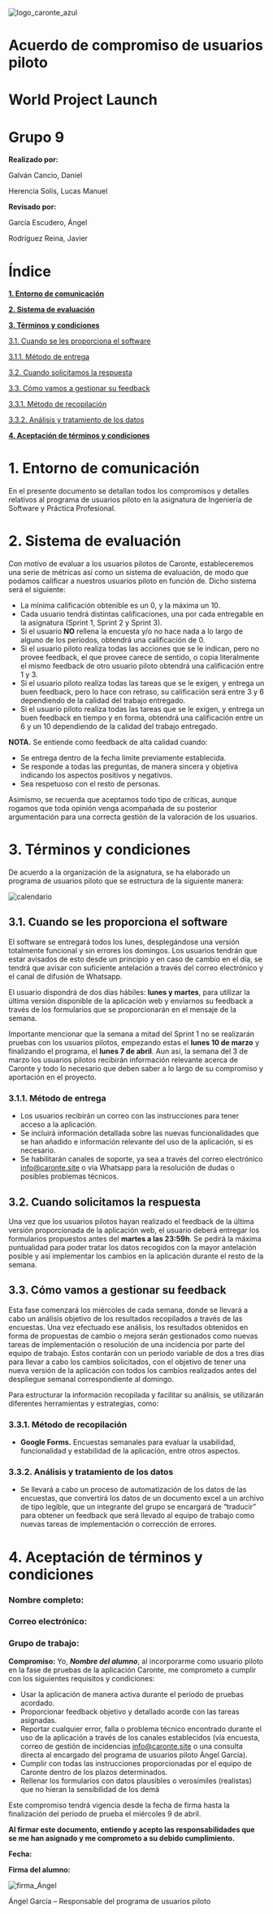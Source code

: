 ![logo_caronte_azul](https://github.com/user-attachments/assets/36631133-4715-4b20-91b8-5f07d96795c2)

# Acuerdo de compromiso de usuarios piloto

# World Project Launch

# Grupo 9

**Realizado por:**

Galván Cancio, Daniel

Herencia Solís, Lucas Manuel

**Revisado por:**

García Escudero, Ángel

Rodríguez Reina, Javier

# **Índice**

[**1\. Entorno de comunicación**](#entorno-de-comunicación)

[**2\. Sistema de evaluación**](#sistema-de-evaluación)

[**3\. Términos y condiciones**](#términos-y-condiciones)

[3.1. Cuando se les proporciona el software](#3.1.-cuando-se-les-proporciona-el-software)

[3.1.1. Método de entrega](#3.1.1.-método-de-entrega)

[3.2. Cuando solicitamos la respuesta](#3.2.-cuando-solicitamos-la-respuesta)

[3.3. Cómo vamos a gestionar su feedback](#3.3.-cómo-vamos-a-gestionar-su-feedback)

[3.3.1. Método de recopilación](#3.3.1.-método-de-recopilación)

[3.3.2. Análisis y tratamiento de los datos](#3.3.2.-análisis-y-tratamiento-de-los-datos)

[**4\. Aceptación de términos y condiciones**](#aceptación-de-términos-y-condiciones)

# 

 # **1. Entorno de comunicación**

En el presente documento se detallan todos los compromisos y detalles relativos al programa de usuarios piloto en la asignatura de Ingeniería de Software y Práctica Profesional.

# **2. Sistema de evaluación**

Con motivo de evaluar a los usuarios pilotos de Caronte, estableceremos una serie de métricas así como un sistema de evaluación, de modo que podamos calificar a nuestros usuarios piloto en función de. Dicho sistema será el siguiente:

* La mínima calificación obtenible es un 0, y la máxima un 10\.  
* Cada usuario tendrá distintas calificaciones, una por cada entregable en la asignatura (Sprint 1, Sprint 2 y Sprint 3).  
* Si el usuario **NO** rellena la encuesta y/o no hace nada a lo largo de alguno de los periodos, obtendrá una calificación de 0\.  
* Si el usuario piloto realiza todas las acciones que se le indican, pero no provee feedback, el que provee carece de sentido, o copia literalmente el mismo feedback de otro usuario piloto obtendrá una calificación entre 1 y 3\.  
* Si el usuario piloto realiza todas las tareas que se le exigen, y entrega un buen feedback, pero lo hace con retraso, su calificación será entre  3 y 6 dependiendo de la calidad del trabajo entregado.  
* Si el usuario piloto realiza todas las tareas que se le exigen, y entrega un buen feedback en tiempo y en forma, obtendrá una calificación entre un 6 y un 10 dependiendo de la calidad del trabajo entregado.

**NOTA.** Se entiende como feedback de alta calidad cuando:

* Se entrega dentro de la fecha límite previamente establecida.  
* Se responde a todas las preguntas, de manera sincera y objetiva indicando los aspectos positivos y negativos.  
* Sea respetuoso con el resto de personas.

Asimismo, se recuerda que aceptamos todo tipo de críticas, aunque rogamos que toda opinión venga acompañada de su posterior argumentación para una correcta gestión de la valoración de los usuarios.

# **3. Términos y condiciones**

De acuerdo a la organización de la asignatura, se ha elaborado un programa de usuarios piloto que se estructura de la siguiente manera:

![calendario](https://github.com/user-attachments/assets/4b19643a-24f0-40d3-8467-cd29b3a0c444)

## 	3.1. Cuando se les proporciona el software

El software se entregará todos los lunes, desplegándose una versión totalmente funcional y sin errores los domingos. Los usuarios tendrán que estar avisados de esto desde un principio y en caso de cambio en el día, se tendrá que avisar con suficiente antelación a través del correo electrónico y el canal de difusión de Whatsapp.

El usuario dispondrá de dos días hábiles: **lunes y martes**, para utilizar la última versión disponible de la aplicación web y enviarnos su feedback a través de los formularios que se proporcionarán en el mensaje de la semana.

Importante mencionar que la semana a mitad del Sprint 1 no se realizarán pruebas con los usuarios pilotos, empezando estas el **lunes 10 de marzo** y finalizando el programa, el **lunes 7 de abril**. Aun así, la semana del 3 de marzo los usuarios pilotos recibirán información relevante acerca de Caronte y todo lo necesario que deben saber a lo largo de su compromiso y aportación en el proyecto.

### 3.1.1. Método de entrega

* Los usuarios recibirán un correo con las instrucciones para tener acceso a la aplicación.  
* Se incluirá información detallada sobre las nuevas funcionalidades que se han añadido e información relevante del uso de la aplicación, si es necesario.   
* Se habilitarán canales de soporte, ya sea a través del correo electrónico info@caronte.site o vía Whatsapp para la resolución de dudas o posibles problemas técnicos.


## 	3.2. Cuando solicitamos la respuesta

Una vez que los usuarios pilotos hayan realizado el feedback de la última versión proporcionada de la aplicación web, el usuario deberá entregar los formularios propuestos antes del **martes a las 23:59h**. Se pedirá la máxima puntualidad para poder tratar los datos recogidos con la mayor antelación posible y así implementar los cambios en la aplicación durante el resto de la semana.

## 	3.3. Cómo vamos a gestionar su feedback

Esta fase comenzará los miércoles de cada semana, donde se llevará a cabo un análisis objetivo de los resultados recopilados a través de las encuestas. Una vez efectuado ese análisis, los resultados obtenidos en forma de propuestas de cambio o mejora serán gestionados como nuevas tareas de implementación o resolución de una incidencia por parte del equipo de trabajo. Estos contarán con un período variable de dos a tres días para llevar a cabo los cambios solicitados, con el objetivo de tener una nueva versión de la aplicación con todos los cambios realizados antes del despliegue semanal correspondiente al domingo.

Para estructurar la información recopilada y facilitar su análisis, se utilizarán diferentes herramientas y estrategias, como: 

### 	3.3.1. Método de recopilación 

* **Google Forms.** Encuestas semanales para evaluar la usabilidad, funcionalidad y estabilidad de la aplicación, entre otros aspectos.

### 	3.3.2. Análisis y tratamiento de los datos

* Se llevará a cabo un proceso de automatización de los datos de las encuestas, que convertirá los datos de un documento excel a un archivo de tipo legible, que un integrante del grupo se encargará de “traducir” para obtener un feedback que será llevado al equipo de trabajo como nuevas tareas de implementación o corrección de errores.

# **4. Aceptación de términos y condiciones**

### Nombre completo:

### Correo electrónico:                   

### Grupo de trabajo:

**Compromiso:** Yo, ***Nombre del alumno***, al incorporarme como usuario piloto en la fase de pruebas de la aplicación Caronte, me comprometo a cumplir con los siguientes requisitos y condiciones:

* Usar la aplicación de manera activa durante el período de pruebas acordado.  
* Proporcionar feedback objetivo y detallado acorde con las tareas asignadas.  
* Reportar cualquier error, falla o problema técnico encontrado durante el uso de la aplicación a través de los canales establecidos (vía encuesta, correo de gestión de incidencias [info@caronte.site](mailto:info@caronte.site) o una consulta directa al encargado del programa de usuarios piloto Ángel García).  
* Cumplir con todas las instrucciones proporcionadas por el equipo de Caronte dentro de los plazos determinados.  
* Rellenar los formularios con datos plausibles o verosímiles (realistas) que no hieran la sensibilidad de los demá

Este compromiso tendrá vigencia desde la fecha de firma hasta la finalización del período de prueba el miércoles 9 de abril.

**Al firmar este documento, entiendo y acepto las responsabilidades que se me han asignado y me comprometo a su debido cumplimiento.**

**Fecha:**

**Firma del alumno:**

![firma_Ángel](https://github.com/user-attachments/assets/bc6fc11a-863b-41cc-87f2-db372c14429c)

Ángel García – Responsable del programa de usuarios piloto
